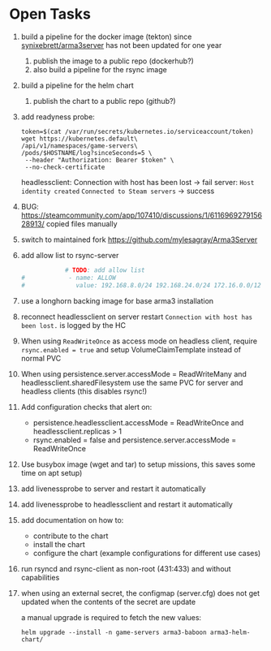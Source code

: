 # Open Tasks

1. build a pipeline for the docker image (tekton) since
   [synixebrett/arma3server](https://hub.docker.com/r/synixebrett/arma3server/tags)
   has not been updated for one year
    1. publish the image to a public repo (dockerhub?)
    1. also build a pipeline for the rsync image

1. build a pipeline for the helm chart
    1. publish the chart to a public repo (github?)

1. add readyness probe:

    ```text
    token=$(cat /var/run/secrets/kubernetes.io/serviceaccount/token)
    wget https://kubernetes.default\
    /api/v1/namespaces/game-servers\
    /pods/$HOSTNAME/log?sinceSeconds=5 \
     --header "Authorization: Bearer $token" \
     --no-check-certificate
    ```

    headlessclient: Connection with host has been lost -> fail server: `Host
    identity created` `Connected to Steam servers` -> success

1. BUG:
   <https://steamcommunity.com/app/107410/discussions/1/611696927915628913/>
   copied files manually

1. switch to maintained fork <https://github.com/mylesagray/Arma3Server>

1. add allow list to rsync-server

    ```yaml
                # TODO: add allow list
    #            - name: ALLOW
    #              value: 192.168.8.0/24 192.168.24.0/24 172.16.0.0/12 127.0.0.1/3
    ```

1. use a longhorn backing image for base arma3 installation

1. reconnect headlessclient on server restart `Connection with host has been
    lost.` is logged by the HC

1. When using `ReadWriteOnce` as access mode on headless client, require
   `rsync.enabled = true` and setup VolumeClaimTemplate instead of normal PVC

1. When using persistence.server.accessMode = ReadWriteMany and
   headlessclient.sharedFilesystem use the same PVC for server and headless
   clients (this disables rsync!)

1. Add configuration checks that alert on:

    - persistence.headlessclient.accessMode = ReadWriteOnce and
      headlessclient.replicas > 1
    - rsync.enabled = false and persistence.server.accessMode = ReadWriteOnce

1. Use busybox image (wget and tar) to setup missions, this saves some time on
   apt setup)

1. add livenessprobe to server and restart it automatically

1. add livenessprobe to headlessclient and restart it automatically

1. add documentation on how to:

    - contribute to the chart
    - install the chart
    - configure the chart (example configurations for different use cases)

1. run rsyncd and rsync-client as non-root (431:433) and without capabilities

1. when using an external secret, the configmap (server.cfg) does not get
   updated when the contents of the secret are update

    a manual upgrade is required to fetch the new values:

    ```text
    helm upgrade --install -n game-servers arma3-baboon arma3-helm-chart/
    ```
